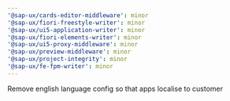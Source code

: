 ```yaml
---
'@sap-ux/cards-editor-middleware': minor
'@sap-ux/fiori-freestyle-writer': minor
'@sap-ux/ui5-application-writer': minor
'@sap-ux/fiori-elements-writer': minor
'@sap-ux/ui5-proxy-middleware': minor
'@sap-ux/preview-middleware': minor
'@sap-ux/project-integrity': minor
'@sap-ux/fe-fpm-writer': minor
---
```


Remove english language config so that apps localise to customer
